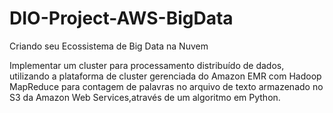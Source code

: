 # DIO-Project-AWS-BigData
Criando seu Ecossistema de Big Data na Nuvem

Implementar um cluster para processamento distribuído de dados, utilizando 
a plataforma de cluster gerenciada do Amazon EMR com Hadoop MapReduce para
contagem de palavras no arquivo de texto armazenado no S3 da 
Amazon Web Services,através de um algoritmo em Python.
